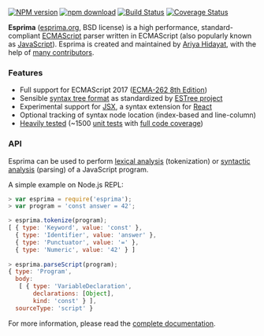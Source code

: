 [![NPM version](https://img.shields.io/npm/v/esprima.svg)](https://www.npmjs.com/package/esprima)
[![npm download](https://img.shields.io/npm/dm/esprima.svg)](https://www.npmjs.com/package/esprima)
[![Build Status](https://img.shields.io/travis/jquery/esprima/master.svg)](https://travis-ci.org/jquery/esprima)
[![Coverage Status](https://img.shields.io/codecov/c/github/jquery/esprima/master.svg)](https://codecov.io/github/jquery/esprima)

**Esprima** ([esprima.org](http://esprima.org), BSD license) is a high
performance, standard-compliant
[ECMAScript](http://www.ecma-international.org/publications/standards/Ecma-262.htm)
parser written in ECMAScript (also popularly known as
[JavaScript](https://en.wikipedia.org/wiki/JavaScript)). Esprima is created and
maintained by [Ariya Hidayat](https://twitter.com/ariyahidayat), with the help
of [many contributors](https://github.com/jquery/esprima/contributors).

### Features

- Full support for ECMAScript 2017
  ([ECMA-262 8th Edition](http://www.ecma-international.org/publications/standards/Ecma-262.htm))
- Sensible
  [syntax tree format](https://github.com/estree/estree/blob/master/es5.md) as
  standardized by [ESTree project](https://github.com/estree/estree)
- Experimental support for [JSX](https://facebook.github.io/jsx/), a syntax
  extension for [React](https://facebook.github.io/react/)
- Optional tracking of syntax node location (index-based and line-column)
- [Heavily tested](http://esprima.org/test/ci.html) (~1500
  [unit tests](https://github.com/jquery/esprima/tree/master/test/fixtures) with
  [full code coverage](https://codecov.io/github/jquery/esprima))

### API

Esprima can be used to perform
[lexical analysis](https://en.wikipedia.org/wiki/Lexical_analysis)
(tokenization) or [syntactic analysis](https://en.wikipedia.org/wiki/Parsing)
(parsing) of a JavaScript program.

A simple example on Node.js REPL:

```javascript
> var esprima = require('esprima');
> var program = 'const answer = 42';

> esprima.tokenize(program);
[ { type: 'Keyword', value: 'const' },
  { type: 'Identifier', value: 'answer' },
  { type: 'Punctuator', value: '=' },
  { type: 'Numeric', value: '42' } ]
  
> esprima.parseScript(program);
{ type: 'Program',
  body:
   [ { type: 'VariableDeclaration',
       declarations: [Object],
       kind: 'const' } ],
  sourceType: 'script' }
```

For more information, please read the
[complete documentation](http://esprima.org/doc).
